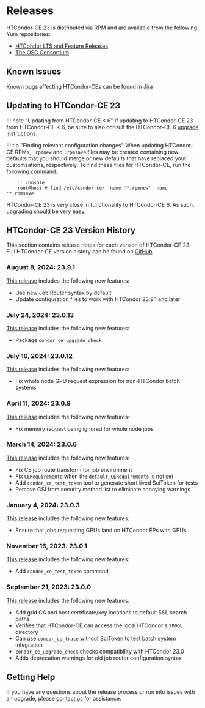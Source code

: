Releases
========

HTCondor-CE 23 is distributed via RPM and are available from the following Yum repositories:

- [HTCondor LTS and Feature Releases](https://htcondor.org/htcondor/download/)
- [The OSG Consortium](https://osg-htc.org/docs/common/yum/)


Known Issues
------------

Known bugs affecting HTCondor-CEs can be found in
[Jira](https://opensciencegrid.atlassian.net/issues/?jql=project%20%3D%20HTCONDOR%20AND%20status%20not%20in%20(done%2C%20abandoned)%20and%20component%20%3D%20htcondor-ce%20and%20issuetype%20%3D%20bug)

Updating to HTCondor-CE 23
--------------------------

!!! note "Updating from HTCondor-CE < 6"
    If updating to HTCondor-CE 23 from HTCondor-CE < 6, be sure to also consult the HTCondor-CE 6
    [upgrade instructions](../v6/releases.md#600).

!!! tip "Finding relevant configuration changes"
    When updating HTCondor-CE RPMs, `.rpmnew` and `.rpmsave` files may be created containing new defaults that you
    should merge or new defaults that have replaced your customzations, respectively.
    To find these files for HTCondor-CE, run the following command:

        :::console
        root@host # find /etc/condor-ce/ -name '*.rpmnew' -name '*.rpmsave'

HTCondor-CE 23 is very close in functionality to HTCondor-CE 6.
As such, upgrading should be very easy.

HTCondor-CE 23 Version History
------------------------------

This section contains release notes for each version of HTCondor-CE 23.
Full HTCondor-CE version history can be found on [GitHub](https://github.com/htcondor/htcondor-ce/releases).

### **August 8, 2024:** 23.9.1 ###

[This release](https://github.com/htcondor/htcondor-ce/releases/tag/v23.9.1) includes the following new features:

-   Use new Job Router syntax by default
-   Update configuration files to work with HTCondor 23.9.1 and later

### **July 24, 2024:** 23.0.13 ###

[This release](https://github.com/htcondor/htcondor-ce/releases/tag/v23.0.13) includes the following new features:

-   Package `condor_ce_upgrade_check`

### **July 16, 2024:** 23.0.12 ###

[This release](https://github.com/htcondor/htcondor-ce/releases/tag/v23.0.12) includes the following new features:

-   Fix whole node GPU request expression for non-HTCondor batch systems

### **April 11, 2024:** 23.0.8 ###

[This release](https://github.com/htcondor/htcondor-ce/releases/tag/v23.0.8) includes the following new features:

-   Fix memory request being ignored for whole node jobs

### **March 14, 2024:** 23.0.6 ###

[This release](https://github.com/htcondor/htcondor-ce/releases/tag/v23.0.6) includes the following new features:

-   Fix CE job route transform for job environment
-   Fix `CERequirements` when the `default_CERequirements` is not set
-   Add `condor_ce_test_token` tool to generate short lived SciToken for tests
-   Remove GSI from security method list to eliminate annoying warnings

### **January 4, 2024:** 23.0.3 ###

[This release](https://github.com/htcondor/htcondor-ce/releases/tag/v23.0.3) includes the following new features:

-   Ensure that jobs requesting GPUs land on HTCondor EPs with GPUs

### **November 16, 2023:** 23.0.1 ###

[This release](https://github.com/htcondor/htcondor-ce/releases/tag/v23.0.1) includes the following new features:

-   Add `condor_ce_test_token` command

### **September 21, 2023:** 23.0.0 ###

[This release](https://github.com/htcondor/htcondor-ce/releases/tag/v23.0.0) includes the following new features:

-   Add grid CA and host certificate/key locations to default SSL search paths
-   Verifies that HTCondor-CE can access the local HTCondor's `SPOOL` directory
-   Can use `condor_ce_trace` without SciToken to test batch system integration
-   `condor_ce_upgrade_check` checks compatibility with HTCondor 23.0
-   Adds deprecation warnings for old job router configuration syntax

Getting Help
------------

If you have any questions about the release process or run into issues with an upgrade, please
[contact us](../index.md#contact-us) for assistance.
